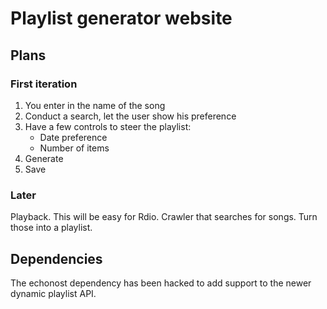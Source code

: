 # Playlist generator website

## Plans

### First iteration

1. You enter in the name of the song
2. Conduct a search, let the user show his preference
3. Have a few controls to steer the playlist:
    * Date preference
    * Number of items
4. Generate
5. Save

### Later

Playback. This will be easy for Rdio.
Crawler that searches for songs. Turn those into a playlist.

## Dependencies

The echonost dependency has been hacked to add support to the newer dynamic playlist API.

